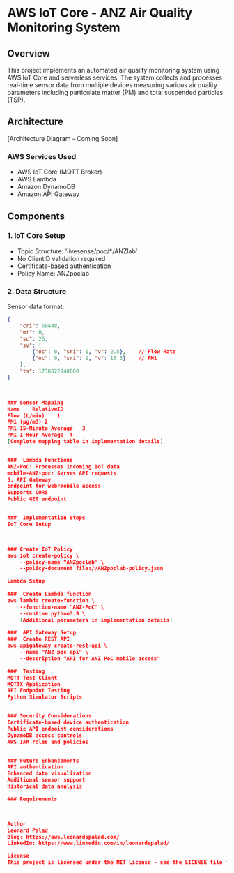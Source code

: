  # AWS IoT Core - ANZ Air Quality Monitoring System 

## Overview
This project implements an automated air quality monitoring system using AWS IoT Core and serverless services. The system collects and processes real-time sensor data from multiple devices measuring various air quality parameters including particulate matter (PM) and total suspended particles (TSP).

## Architecture
[Architecture Diagram - Coming Soon]

### AWS Services Used
- AWS IoT Core (MQTT Broker)
- AWS Lambda
- Amazon DynamoDB
- Amazon API Gateway

## Components

### 1. IoT Core Setup
- Topic Structure: 'livesense/poc/*/ANZlab'
- No ClientID validation required
- Certificate-based authentication
- Policy Name: ANZpoclab

### 2. Data Structure
Sensor data format:
```json
{
    "cri": 60448,
    "mt": 0,
    "sc": 26,
    "sv": [
        {"oc": 0, "sri": 1, "v": 2.5},    // Flow Rate
        {"oc": 0, "sri": 2, "v": 15.3}    // PM1
    ],
    "ts": 1738022940000
}



### Sensor Mapping 
Name	RelativeID
Flow (L/min)	1
PM1 (µg/m3)	2
PM1 15-Minute Average	3
PM1 1-Hour Average	4
[Complete mapping table in implementation details]


###  Lambda Functions 
ANZ-PoC: Processes incoming IoT data
mobile-ANZ-poc: Serves API requests
5. API Gateway
Endpoint for web/mobile access
Supports CORS
Public GET endpoint


###  Implementation Steps 
IoT Core Setup



### Create IoT Policy
aws iot create-policy \
    --policy-name "ANZpoclab" \
    --policy-document file://ANZpoclab-policy.json

Lambda Setup
 
###  Create Lambda function
aws lambda create-function \
    --function-name "ANZ-PoC" \
    --runtime python3.9 \
    [Additional parameters in implementation details]

###  API Gateway Setup 
###  Create REST API
aws apigateway create-rest-api \
    --name "ANZ-poc-api" \
    --description "API for ANZ PoC mobile access"

###  Testing 
MQTT Test Client
MQTTX Application
API Endpoint Testing
Python Simulator Scripts


### Security Considerations 
Certificate-based device authentication
Public API endpoint considerations
DynamoDB access controls
AWS IAM roles and policies


### Future Enhancements 
API authentication
Enhanced data visualization
Additional sensor support
Historical data analysis

### Requirements 



Author
Leonard Palad
Blog: https://aws.leonardspalad.com/
LinkedIn: https://www.linkedin.com/in/leonardspalad/

License
This project is licensed under the MIT License - see the LICENSE file for details


